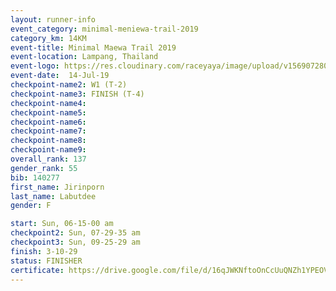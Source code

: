 ```yaml
---
layout: runner-info 
event_category: minimal-meniewa-trail-2019 
category_km: 14KM 
event-title: Minimal Maewa Trail 2019 
event-location: Lampang, Thailand 
event-logo: https://res.cloudinary.com/raceyaya/image/upload/v1569072805/logo/minimal-trail_ktnvsp.jpg 
event-date:  14-Jul-19 
checkpoint-name2: W1 (T-2) 
checkpoint-name3: FINISH (T-4) 
checkpoint-name4: 
checkpoint-name5: 
checkpoint-name6: 
checkpoint-name7: 
checkpoint-name8: 
checkpoint-name9: 
overall_rank: 137
gender_rank: 55
bib: 140277
first_name: Jirinporn
last_name: Labutdee
gender: F

start: Sun, 06-15-00 am
checkpoint2: Sun, 07-29-35 am
checkpoint3: Sun, 09-25-29 am
finish: 3-10-29
status: FINISHER
certificate: https://drive.google.com/file/d/16qJWKNftoOnCcUuQNZh1YPEOV-rh7lIP/view?usp=sharing
---
```

